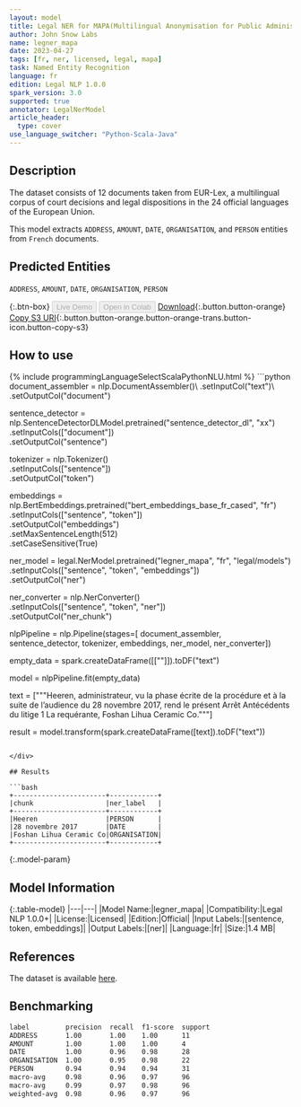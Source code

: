 ```yaml
---
layout: model
title: Legal NER for MAPA(Multilingual Anonymisation for Public Administrations)
author: John Snow Labs
name: legner_mapa
date: 2023-04-27
tags: [fr, ner, licensed, legal, mapa]
task: Named Entity Recognition
language: fr
edition: Legal NLP 1.0.0
spark_version: 3.0
supported: true
annotator: LegalNerModel
article_header:
  type: cover
use_language_switcher: "Python-Scala-Java"
---
```


## Description

The dataset consists of 12 documents taken from EUR-Lex, a multilingual corpus of court decisions and legal dispositions in the 24 official languages of the European Union.

This model extracts `ADDRESS`, `AMOUNT`, `DATE`, `ORGANISATION`, and `PERSON` entities from `French` documents.

## Predicted Entities

`ADDRESS`, `AMOUNT`, `DATE`, `ORGANISATION`, `PERSON`

{:.btn-box}
<button class="button button-orange" disabled>Live Demo</button>
<button class="button button-orange" disabled>Open in Colab</button>
[Download](https://s3.amazonaws.com/auxdata.johnsnowlabs.com/legal/models/legner_mapa_fr_1.0.0_3.0_1682596162755.zip){:.button.button-orange}
[Copy S3 URI](s3://auxdata.johnsnowlabs.com/legal/models/legner_mapa_fr_1.0.0_3.0_1682596162755.zip){:.button.button-orange.button-orange-trans.button-icon.button-copy-s3}

## How to use



<div class="tabs-box" markdown="1">
{% include programmingLanguageSelectScalaPythonNLU.html %}
```python
document_assembler = nlp.DocumentAssembler()\
        .setInputCol("text")\
        .setOutputCol("document")

sentence_detector = nlp.SentenceDetectorDLModel.pretrained("sentence_detector_dl", "xx")\
        .setInputCols(["document"])\
        .setOutputCol("sentence")

tokenizer = nlp.Tokenizer()\
        .setInputCols(["sentence"])\
        .setOutputCol("token")

embeddings = nlp.BertEmbeddings.pretrained("bert_embeddings_base_fr_cased", "fr")\
        .setInputCols(["sentence", "token"])\
        .setOutputCol("embeddings")\
        .setMaxSentenceLength(512)\
        .setCaseSensitive(True)

ner_model = legal.NerModel.pretrained("legner_mapa", "fr", "legal/models")\
        .setInputCols(["sentence", "token", "embeddings"])\
        .setOutputCol("ner")

ner_converter = nlp.NerConverter()\
        .setInputCols(["sentence", "token", "ner"])\
        .setOutputCol("ner_chunk")

nlpPipeline = nlp.Pipeline(stages=[
        document_assembler,
        sentence_detector,
        tokenizer,
        embeddings,
        ner_model,
        ner_converter])

empty_data = spark.createDataFrame([[""]]).toDF("text")

model = nlpPipeline.fit(empty_data)

text = ["""Heeren, administrateur, vu la phase écrite de la procédure et à la suite de l’audience du 28 novembre 2017, rend le présent Arrêt Antécédents du litige 1 La requérante, Foshan Lihua Ceramic Co."""]

result = model.transform(spark.createDataFrame([text]).toDF("text"))
```

</div>

## Results

```bash
+-----------------------+------------+
|chunk                  |ner_label   |
+-----------------------+------------+
|Heeren                 |PERSON      |
|28 novembre 2017       |DATE        |
|Foshan Lihua Ceramic Co|ORGANISATION|
+-----------------------+------------+
```

{:.model-param}
## Model Information

{:.table-model}
|---|---|
|Model Name:|legner_mapa|
|Compatibility:|Legal NLP 1.0.0+|
|License:|Licensed|
|Edition:|Official|
|Input Labels:|[sentence, token, embeddings]|
|Output Labels:|[ner]|
|Language:|fr|
|Size:|1.4 MB|

## References

The dataset is available [here](https://huggingface.co/datasets/joelito/mapa).

## Benchmarking

```bash
label         precision  recall  f1-score  support 
ADDRESS       1.00       1.00    1.00      11      
AMOUNT        1.00       1.00    1.00      4       
DATE          1.00       0.96    0.98      28      
ORGANISATION  1.00       0.95    0.98      22      
PERSON        0.94       0.94    0.94      31      
macro-avg     0.98       0.96    0.97      96      
macro-avg     0.99       0.97    0.98      96      
weighted-avg  0.98       0.96    0.97      96  
```